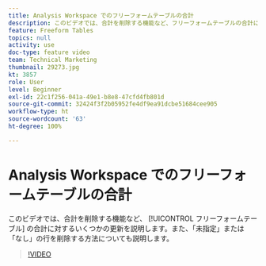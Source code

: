 ```yaml
---
title: Analysis Workspace でのフリーフォームテーブルの合計
description: このビデオでは、合計を削除する機能など、フリーフォームテーブルの合計に対するいくつかの更新を説明します。
feature: Freeform Tables
topics: null
activity: use
doc-type: feature video
team: Technical Marketing
thumbnail: 29273.jpg
kt: 3857
role: User
level: Beginner
exl-id: 22c1f256-041a-49e1-b8e8-47cfd4fb801d
source-git-commit: 32424f3f2b05952fe4df9ea91dcbe51684cee905
workflow-type: ht
source-wordcount: '63'
ht-degree: 100%

---
```


# Analysis Workspace でのフリーフォームテーブルの合計

このビデオでは、合計を削除する機能など、 [!UICONTROL フリーフォームテーブル] の合計に対するいくつかの更新を説明します。また、「未指定」または「なし」の行を削除する方法についても説明します。

>[!VIDEO](https://video.tv.adobe.com/v/29273/?quality=12)
